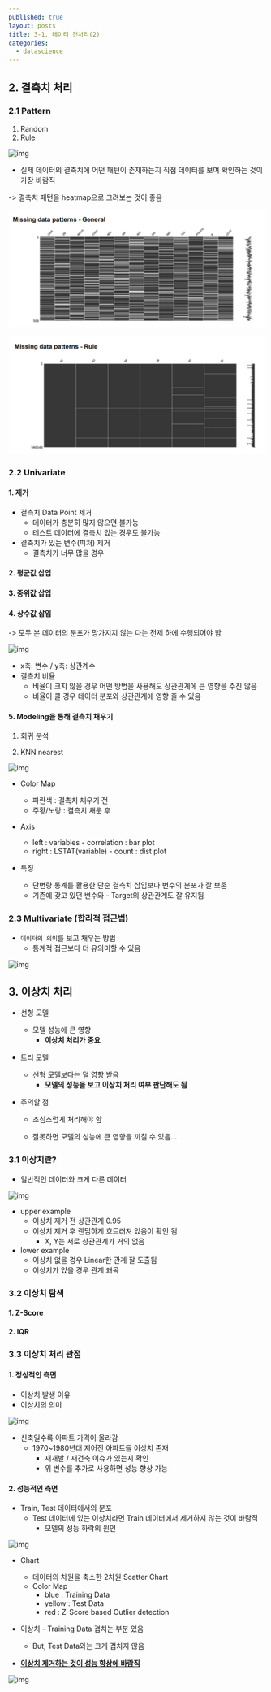 ```yaml
---
published: true
layout: posts
title: 3-1. 데이터 전처리(2)
categories: 
  - datascience
---
```




## 2. 결측치 처리



### 2.1 Pattern



1. Random
2. Rule

![img](https://cphinf.pstatic.net/mooc/20220529_111/1653818130039URNuB_PNG/mceclip1.png)



- 실제 데이터의 결측치에 어떤 패턴이 존재하는지 직접 데이터를 보며 확인하는 것이 가장 바람직

	

-> 결측치 패턴을 heatmap으로 그려보는 것이 좋음

![스크린샷 2023-04-25 오후 3.24.14](../../assets/img/스크린샷-2023-04-25-7.png)

![스크린샷 2023-04-25 오후 3.24.23](../../assets/img/스크린샷-2023-04-25-8.png)



### 2.2 Univariate

#### 1. 제거

- 결측치 Data Point 제거
	- 데이터가 충분히 많지 않으면 불가능
	- 테스트 데이터에 결측치 있는 경우도 불가능
- 결측치가 있는 변수(피처) 제거
	- 결측치가 너무 많을 경우

#### 2. 평균값 삽입

#### 3. 중위값 삽입

#### 4. 상수값 삽입

-> 모두 본 데이터의 분포가 망가지지 않는 다는 전제 하에 수행되어야 함

![img](https://cphinf.pstatic.net/mooc/20220530_259/1653898817658NRceO_PNG/mceclip2.png)

- x축: 변수 / y축: 상관계수
- 결측치 비율
	- 비율이 크지 않을 경우 어떤 방법을 사용해도 상관관계에 큰 영향을 주진 않음
	- 비율이 클 경우 데이터 분포와 상관관계에 영향 줄 수 있음



#### 5. Modeling을 통해 결측치 채우기

1. 회귀 분석

2. KNN nearest

![img](https://cphinf.pstatic.net/mooc/20220530_30/1653899106136uBr7n_PNG/mceclip3.png)

- Color Map
	- 파란색 : 결측치 채우기 전
	- 주황/노랑 : 결측치 채운 후

- Axis
	- left : variables - correlation : bar plot
	- right : LSTAT(variable) - count : dist plot

- 특징
	- 단변량 통계를 활용한 단순 결측치 삽입보다 변수의 분포가 잘 보존
	- 기존에 갖고 있던 변수와 - Target의 상관관계도 잘 유지됨





### 2.3 Multivariate (합리적 접근법)

- `데이터의 의미`를 보고 채우는 방법
	- 통계적 접근보다 더 유의미할 수 있음

![img](https://cphinf.pstatic.net/mooc/20220530_165/1653899494642SMuWs_PNG/mceclip4.png)



## 3. 이상치 처리

- 선형 모델
	- 모델 성능에 큰 영향
		- **이상치 처리가 중요**
- 트리 모델
	- 선형 모델보다는 덜 영향 받음
		- **모델의 성능을 보고 이상치 처리 여부 판단해도 됨**



- 주의할 점

	- 조심스럽게 처리해야 함

	- 잘못하면 모델의 성능에 큰 영향을 끼칠 수 있음...



### 3.1 이상치란?

- 일반적인 데이터와 크게 다른 데이터

![img](https://cphinf.pstatic.net/mooc/20220530_149/1653899611891h261E_PNG/mceclip5.png)

- upper example
	- 이상치 제거 전 상관관계 0.95
	- 이상치 제거 후 랜덤하게 흐트러져 있음이 확인 됨
		- X, Y는 서로 상관관계가 거의 없음
- lower example
	- 이상치 없을 경우 Linear한 관계 잘 도출됨
	- 이상치가 있을 경우 관계 왜곡



### 3.2 이상치 탐색

#### 1. Z-Score

#### 2. IQR



### 3.3 이상치 처리 관점

#### 1. 정성적인 측면

- 이상치 발생 이유
- 이상치의 의미

![img](https://cphinf.pstatic.net/mooc/20220530_212/1653900274688Kl7bd_PNG/mceclip6.png)

- 신축일수록 아파트 가격이 올라감
	- 1970~1980년대 지어진 아파트들 이상치 존재
		- 재개발 / 재건축 이슈가 있는지 확인
		- 위 변수를 추가로 사용하면 성능 향상 가능



#### 2. 성능적인 측면

- Train, Test 데이터에서의 분포
	- Test 데이터에 있는 이상치라면 Train 데이터에서 제거하지 않는 것이 바람직
		- 모델의 성능 하락의 원인

![img](https://cphinf.pstatic.net/mooc/20220530_281/1653900945870qsqsx_PNG/mceclip0.png)

- Chart
	- 데이터의 차원을 축소한 2차원 Scatter Chart
	- Color Map
		- blue : Training Data
		- yellow : Test Data
		- red : Z-Score based Outlier detection
- 이상치 - Training Data 겹치는 부분 있음
	- But, Test Data와는 크게 겹치지 않음

- **<u>이상치 제거하는 것이 성능 향상에 바람직</u>**

![img](https://cphinf.pstatic.net/mooc/20220530_245/1653900954830fGGJn_PNG/mceclip1.png)

